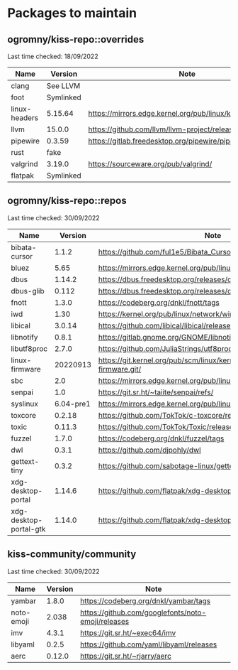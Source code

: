 # Packages to maintain

## ogromny/kiss-repo::overrides
Last time checked: 18/09/2022

| Name          | Version   | Note                                                         |
| ------------- | --------- | ------------------------------------------------------------ |
| clang         | See LLVM  |                                                              |
| foot          | Symlinked |                                                              |
| linux-headers | 5.15.64   | https://mirrors.edge.kernel.org/pub/linux/kernel/v5.x/       |
| llvm          | 15.0.0    | https://github.com/llvm/llvm-project/releases                |
| pipewire      | 0.3.59    | https://gitlab.freedesktop.org/pipewire/pipewire/-/releases  |
| rust          | fake      |                                                              |
| valgrind      | 3.19.0    | https://sourceware.org/pub/valgrind/                         |
| flatpak       | Symlinked |                                                              |

## ogromny/kiss-repo::repos
Last time checked: 30/09/2022

| Name                | Version   | Note                                                   |
| ------------------- | --------- | ------------------------------------------------------ |
| bibata-cursor       | 1.1.2     | https://github.com/ful1e5/Bibata_Cursor/releases/      |
| bluez               | 5.65      | https://mirrors.edge.kernel.org/pub/linux/bluetooth/   |
| dbus                | 1.14.2    | https://dbus.freedesktop.org/releases/dbus/            |
| dbus-glib           | 0.112     | https://dbus.freedesktop.org/releases/dbus-glib/       |
| fnott               | 1.3.0     | https://codeberg.org/dnkl/fnott/tags                   |
| iwd                 | 1.30      | https://kernel.org/pub/linux/network/wireless/         |
| libical             | 3.0.14    | https://github.com/libical/libical/releases            |
| libnotify           | 0.8.1     | https://gitlab.gnome.org/GNOME/libnotify/-/tags        |
| libutf8proc         | 2.7.0     | https://github.com/JuliaStrings/utf8proc/releases      |
| linux-firmware      | 20220913  | https://git.kernel.org/pub/scm/linux/kernel/git/firmware/linux-firmware.git/ |
| sbc                 | 2.0       | https://mirrors.edge.kernel.org/pub/linux/bluetooth/   |
| senpai              | 1.0       | https://git.sr.ht/~taiite/senpai/refs/                 |
| syslinux            | 6.04-pre1 | https://mirrors.edge.kernel.org/pub/linux/utils/boot/syslinux/Testing/ |
| toxcore             | 0.2.18    | https://github.com/TokTok/c-toxcore/releases/          |
| toxic               | 0.11.3    | https://github.com/TokTok/Toxic/releases/              |
| fuzzel              | 1.7.0     | https://codeberg.org/dnkl/fuzzel/tags                  |
| dwl                 | 0.3.1     | https://github.com/djpohly/dwl                         |
| gettext-tiny        | 0.3.2     | https://github.com/sabotage-linux/gettext-tiny/releases |
| xdg-desktop-portal  | 1.14.6    | https://github.com/flatpak/xdg-desktop-portal/releases |
| xdg-desktop-portal-gtk | 1.14.0 | https://github.com/flatpak/xdg-desktop-portal-gtk/releases |

## kiss-community/community

Last time checked: 30/09/2022

| Name       | Version   | Note                                               |
| -----------| --------- | -------------------------------------------------- |
| yambar     | 1.8.0     | https://codeberg.org/dnkl/yambar/tags              |
| noto-emoji | 2.038     | https://github.com/googlefonts/noto-emoji/releases |
| imv        | 4.3.1     | https://git.sr.ht/~exec64/imv                      |
| libyaml    | 0.2.5     | https://github.com/yaml/libyaml/releases           |
| aerc       | 0.12.0    | https://git.sr.ht/~rjarry/aerc                     |
